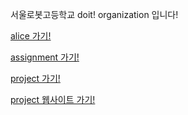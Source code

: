 서울로봇고등학교 doit! organization 입니다!

[alice 가기!](https://sroboths.elice.io/explore)

[assignment 가기!](https://github.com/SRH-doit/doit_assignment)

[project 가기!](https://github.com/SRH-doit/doit-project)

[project 웹사이트 가기!](http://ec2-43-200-163-219.ap-northeast-2.compute.amazonaws.com:3000)
